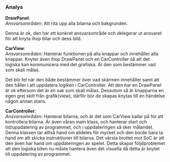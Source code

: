 ### Analys
**DrawPanel**:\
*Ansvarsområden*: Att rita upp alla bilarna och bakgrunden.

Denna är ok, den har ett konkret ansvarsområde och delegerar ut ansvaret för
att knyta ihop bilar och dess bild.


**CarView**:\
*Ansvarsområden*: Hanterar funktionen på alla knappar och innehåller alla knappar.
Knyter även ihop DrawPanel och en CarController så att det logiska kan kommunicera 
med det grafiska. Är den som bestämmer vad som skall målas.

Det blir fel när den både bestämmer över vad skärmen innehåller
samt att den håller i att uppdatera logiken i CarController. Att den har en DrawPanel är ok 
eftersom det är en sak som skall målas. Dessutom så är knapparna en egen grej skilt från grafik(view), 
därför bör de skapas knytas till en händelse någon annan stans.


**CarController**:\
*Ansvarsområden*: Hanterar bilarna, och är det som CarView kallar på för att kontrollera bilarna. 
Är även våran main klass, och hanterar start och tid/uppdatering av programmet,
och i uppdateringen så sker målandet.\
Denna klassen tar alltså hand om alldeles för mycket och den borde bara ta hand
om att skicka instruktioner till bilarna. Det värsta brottet mot SoC är att den även har hand om
uppdateringen av spelet. Detta skapar följdproblemet att den logiska biten nu måste hantera även det visuella 
då detta är knytet till uppdatering av programmet. 

<!--
**Bilar**:\
*Ansvarsområden*: bra :) yayy! jäte best :-) (^:
-->